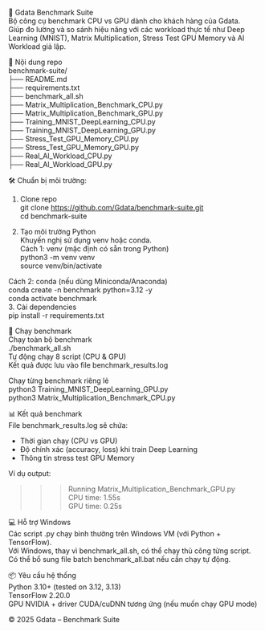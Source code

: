 🚀 Gdata Benchmark Suite   
Bộ công cụ benchmark CPU vs GPU dành cho khách hàng của Gdata.  
Giúp đo lường và so sánh hiệu năng với các workload thực tế như Deep Learning (MNIST), Matrix Multiplication, Stress Test GPU Memory và AI Workload giả lập.  

📂 Nội dung repo  
benchmark-suite/  
├── README.md  
├── requirements.txt  
├── benchmark_all.sh  
├── Matrix_Multiplication_Benchmark_CPU.py  
├── Matrix_Multiplication_Benchmark_GPU.py  
├── Training_MNIST_DeepLearning_CPU.py  
├── Training_MNIST_DeepLearning_GPU.py  
├── Stress_Test_GPU_Memory_CPU.py  
├── Stress_Test_GPU_Memory_GPU.py  
├── Real_AI_Workload_CPU.py  
├── Real_AI_Workload_GPU.py 

🛠️ Chuẩn bị môi trường:  

1. Clone repo  
git clone https://github.com/Gdata/benchmark-suite.git   
cd benchmark-suite   

2. Tạo môi trường Python   
Khuyến nghị sử dụng venv hoặc conda.   
Cách 1: venv (mặc định có sẵn trong Python)   
python3 -m venv venv   
source venv/bin/activate   

Cách 2: conda (nếu dùng Miniconda/Anaconda)   
conda create -n benchmark python=3.12 -y   
conda activate benchmark   
3. Cài dependencies   
pip install -r requirements.txt   

🧪 Chạy benchmark   
Chạy toàn bộ benchmark   
./benchmark_all.sh   
Tự động chạy 8 script (CPU & GPU)  
Kết quả được lưu vào file benchmark_results.log  

Chạy từng benchmark riêng lẻ   
python3 Training_MNIST_DeepLearning_GPU.py   
python3 Matrix_Multiplication_Benchmark_CPU.py  

📊 Kết quả benchmark   
File benchmark_results.log sẽ chứa:   
- Thời gian chạy (CPU vs GPU)   
- Độ chính xác (accuracy, loss) khi train Deep Learning   
- Thông tin stress test GPU Memory   

Ví dụ output:   

>>> Running Matrix_Multiplication_Benchmark_GPU.py   
CPU time: 1.55s   
GPU time: 0.25s  

💻 Hỗ trợ Windows   
Các script .py chạy bình thường trên Windows VM (với Python + TensorFlow).   
Với Windows, thay vì benchmark_all.sh, có thể chạy thủ công từng script.   
Có thể bổ sung file batch benchmark_all.bat nếu cần chạy tự động.   

📦 Yêu cầu hệ thống   
Python 3.10+ (tested on 3.12, 3.13)   
TensorFlow 2.20.0   
GPU NVIDIA + driver CUDA/cuDNN tương ứng (nếu muốn chạy GPU mode)   

© 2025 Gdata – Benchmark Suite   
